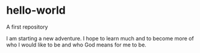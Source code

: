 # hello-world
A first repository

I am starting a new adventure.  I hope to learn much and to become more of who I would like to be and who God means for me to be.
